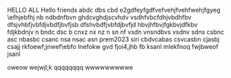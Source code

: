 HELLO ALL 
Hello friends 
abdc dbs cbd
e2gdfeyfgdfvefvehjfvehfwehjfgyeg
\efhjebfhj
nb ndbdnfbvn
ghdcvghdjscvhdv vsdhfvbcfdhjvbdhfbv
dfsjvhbfjvbfdjvbdfjbvfjsb
dfshvbdfjvbfdjbvfjd
hbvjhfbvjfgkbvjdfkbv fdjkbdnjv n
bndc dsc b 
cnxz nx nz
n sn
nf vsdn vnsndbvs
vsdnv sdns 
csbnc asc nbasbc
csanc nsa
nsac asn
prem2023
siri
cbdvcabas
csvcasbn
cjasbj
csajj
rkfoewf;jnwef\ebfo
lnefokw
gvd
fjoi4,jhb
fb ksanl
mlekfnoq
fwjbweof
jsanl

oweow
wejwjl;k
qqqqqqqq
wwwwwwwwwe


